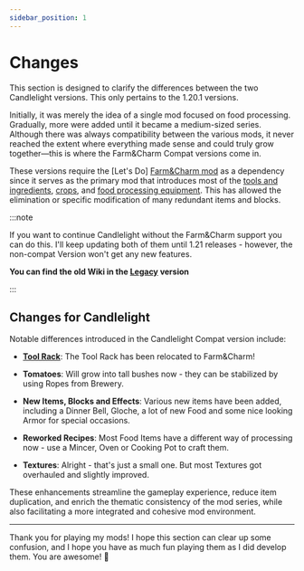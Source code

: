 ```yaml
---
sidebar_position: 1
---
```


# Changes

This section is designed to clarify the differences between the two Candlelight versions. This only pertains to the 1.20.1 versions.

Initially, it was merely the idea of a single mod focused on food processing. Gradually, more were added until it became a medium-sized series. Although there was always compatibility between the various mods, it never reached the extent where everything made sense and could truly grow together—this is where the Farm&Charm Compat versions come in.

These versions require the [Let's Do] [Farm&Charm mod](/docs/farmcharm) as a dependency since it serves as the primary mod that introduces most of the [tools and ingredients](/docs/farmcharm/items.md), [crops](/docs/farmcharm/misc.md), and [food processing equipment](/docs/farmcharm/blocks.md). This has allowed the elimination or specific modification of many redundant items and blocks.

:::note

If you want to continue Candlelight without the Farm&Charm support you can do this. I'll keep updating both of them until 1.21 releases - however, the non-compat Version won't get any new features.

**You can find the old Wiki in the [Legacy](/docs/Legacy/candlelight) version**

:::

## Changes for Candlelight

Notable differences introduced in the Candlelight Compat version include:

* [**Tool Rack**](/docs/farmcharm/blocks.md#tool-rack): The Tool Rack has been relocated to Farm&Charm!

* **Tomatoes**: Will grow into tall bushes now - they can be stabilized by using Ropes from Brewery.

* **New Items, Blocks and Effects**: Various new items have been added, including a Dinner Bell, Gloche, a lot of new Food and some nice looking Armor for special occasions.

* **Reworked Recipes**: Most Food Items have a different way of processing now - use a Mincer, Oven or Cooking Pot to craft them.

* **Textures**: Alright - that's just a small one. But most Textures got overhauled and slightly improved.

These enhancements streamline the gameplay experience, reduce item duplication, and enrich the thematic consistency of the mod series, while also facilitating a more integrated and cohesive mod environment.

***

Thank you for playing my mods! I hope this section can clear up some confusion, and I hope you have as much fun playing them as I did develop them. You are awesome! 🥇

